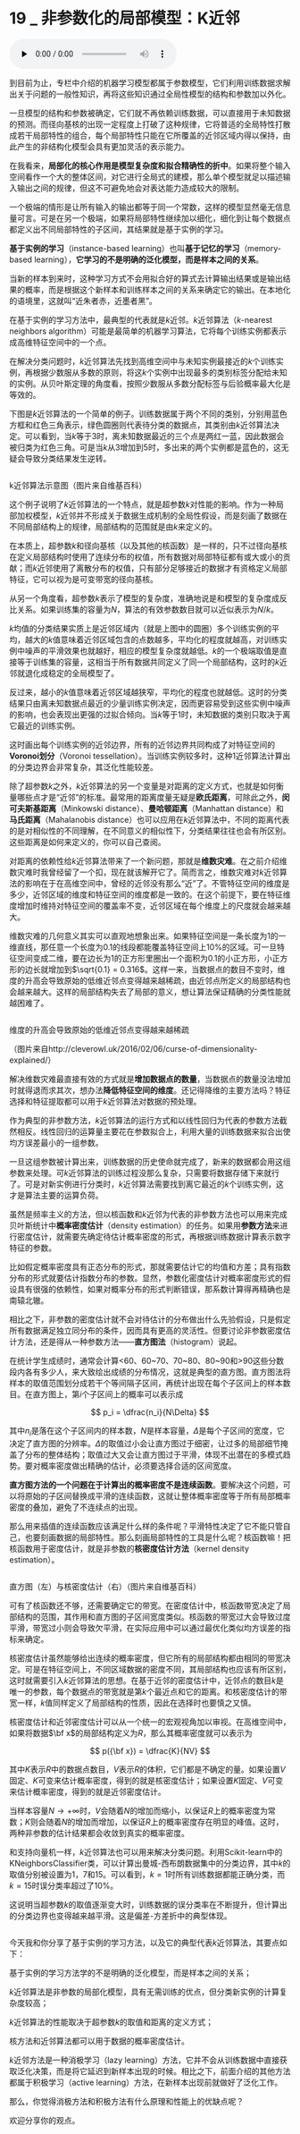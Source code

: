 # 19 _ 非参数化的局部模型：K近邻

<audio id="audio" title="19 | 非参数化的局部模型：K近邻" controls="" preload="none"><source id="mp3" src="https://static001.geekbang.org/resource/audio/2e/22/2e977dba5d760a8a6df3f6b34be9c122.mp3"></audio>

到目前为止，专栏中介绍的机器学习模型都属于参数模型，它们利用训练数据求解出关于问题的一般性知识，再将这些知识通过全局性模型的结构和参数加以外化。

一旦模型的结构和参数被确定，它们就不再依赖训练数据，可以直接用于未知数据的预测。而径向基核的出现一定程度上打破了这种规律，它将普适的全局特性打散成若干局部特性的组合，每个局部特性只能在它所覆盖的近邻区域内得以保持，由此产生的非结构化模型会具有更加灵活的表示能力。

在我看来，**局部化的核心作用是模型复杂度和拟合精确性的折中**。如果将整个输入空间看作一个大的整体区间，对它进行全局式的建模，那么单个模型就足以描述输入输出之间的规律，但这不可避免地会对表达能力造成较大的限制。

一个极端的情形是让所有输入的输出都等于同一个常数，这样的模型显然毫无信息量可言。可是在另一个极端，如果将局部特性继续加以细化，细化到让每个数据点都定义出不同局部特性的子区间，其结果就是基于实例的学习。

**基于实例的学习**（instance-based learning）也叫**基于记忆的学习**（memory-based learning），**它学习的不是明确的泛化模型，而是样本之间的关系**。

当新的样本到来时，这种学习方式不会用拟合好的算式去计算输出结果或是输出结果的概率，而是根据这个新样本和训练样本之间的关系来确定它的输出。在本地化的语境里，这就叫“近朱者赤，近墨者黑”。

在基于实例的学习方法中，最典型的代表就是$k$近邻。$k$近邻算法（$k$-nearest neighbors algorithm）可能是最简单的机器学习算法，它将每个训练实例都表示成高维特征空间中的一个点。

在解决分类问题时，$k$近邻算法先找到高维空间中与未知实例最接近的$k$个训练实例，再根据少数服从多数的原则，将这$k$个实例中出现最多的类别标签分配给未知的实例。从贝叶斯定理的角度看，按照少数服从多数分配标签与后验概率最大化是等效的。

下图是$k$近邻算法的一个简单的例子。训练数据属于两个不同的类别，分别用蓝色方框和红色三角表示，绿色圆圈则代表待分类的数据点，其类别由$k$近邻算法决定。可以看到，当$k$等于3时，离未知数据最近的三个点是两红一蓝，因此数据会被归类为红色三角。可是当$k$从3增加到5时，多出来的两个实例都是蓝色的，这无疑会导致分类结果发生逆转。

<img src="https://static001.geekbang.org/resource/image/e7/ef/e780b42d95a9d577c264fa1183b571ef.png" alt="" />

k近邻算法示意图（图片来自维基百科）

这个例子说明了$k$近邻算法的一个特点，就是超参数$k$对性能的影响。作为一种局部加权模型，$k$近邻并不形成关于数据生成机制的全局性假设，而是刻画了数据在不同局部结构上的规律，局部结构的范围就是由$k$来定义的。

在本质上，超参数$k$和径向基核（以及其他的核函数）是一样的，只不过径向基核在定义局部结构时使用了连续分布的权值，所有数据对局部特征都有或大或小的贡献；而$k$近邻使用了离散分布的权值，只有部分足够接近的数据才有资格定义局部特征，它可以视为是可变带宽的径向基核。

从另一个角度看，超参数$k$表示了模型的复杂度，准确地说是和模型的复杂度成反比关系。如果训练集的容量为$N$，算法的有效参数数目就可以近似表示为$N / k$。

$k$均值的分类结果实质上是近邻区域内（就是上图中的圆圈）多个训练实例的平均，越大的$k$值意味着近邻区域包含的点数越多，平均化的程度就越高，对训练实例中噪声的平滑效果也就越好，相应的模型复杂度就越低。$k$的一个极端取值是直接等于训练集的容量，这相当于所有数据共同定义了同一个局部结构，这时的$k$近邻就退化成稳定的全局模型了。

反过来，越小的$k$值意味着近邻区域越狭窄，平均化的程度也就越低。这时的分类结果只由离未知数据点最近的少量训练实例决定，因而更容易受到这些实例中噪声的影响，也会表现出更强的过拟合倾向。当$k$等于1时，未知数据的类别只取决于离它最近的训练实例。

这时画出每个训练实例的近邻边界，所有的近邻边界共同构成了对特征空间的**Voronoi划分**（Voronoi tessellation）。当训练实例较多时，这种1近邻算法计算出的分类边界会非常复杂，其泛化性能较差。

除了超参数$k$之外，$k$近邻算法的另一个变量是对距离的定义方式，也就是如何衡量哪些点才是“近邻”的标准。最常用的距离度量无疑是**欧氏距离**，可除此之外，**闵可夫斯基距离**（Minkowski distance）、**曼哈顿距离**（Manhattan distance）和**马氏距离**（Mahalanobis distance）也可以应用在$k$近邻算法中，不同的距离代表的是对相似性的不同理解，在不同意义的相似性下，分类结果往往也会有所区别。这些距离是如何来定义的，你可以自己查阅。

对距离的依赖性给$k$近邻算法带来了一个新问题，那就是**维数灾难**。在之前介绍维数灾难时我曾经留了一个扣，现在就该解开它了。简而言之，维数灾难对$k$近邻算法的影响在于在高维空间中，曾经的近邻没有那么“近”了。不管特征空间的维度是多少，近邻区域的维度和特征空间的维度都是一致的。在这个前提下，要在特征维度增加时维持对特征空间的覆盖率不变，近邻区域在每个维度上的尺度就会越来越大。

维数灾难的几何意义其实可以直观地想象出来。如果特征空间是一条长度为1的一维直线，那任意一个长度为0.1的线段都能覆盖特征空间上10%的区域。可一旦特征空间变成二维，要在边长为1的正方形里圈出一个面积为0.1的小正方形，小正方形的边长就增加到$\sqrt{0.1} = 0.316$。这样一来，当数据点的数目不变时，维度的升高会导致原始的低维近邻点变得越来越稀疏，由近邻点所定义的局部结构也会越来越大。这样的局部结构失去了局部的意义，想让算法保证精确的分类性能就越困难了。

<img src="https://static001.geekbang.org/resource/image/6c/84/6c46d7f840c8e8badd37405d924fdc84.png" alt="" />

维度的升高会导致原始的低维近邻点变得越来越稀疏

（图片来自http://cleverowl.uk/2016/02/06/curse-of-dimensionality-explained/）

解决维数灾难最直接有效的方式就是**增加数据点的数量**，当数据点的数量没法增加时就得退而求其次，想办法**降低特征空间的维度**。还记得降维的主要方法吗？特征选择和特征提取都可以用于$k$近邻算法对数据的预处理。

作为典型的非参数方法，$k$近邻算法的运行方式和以线性回归为代表的参数方法截然相反。线性回归的运算量主要花在参数拟合上，利用大量的训练数据来拟合出使均方误差最小的一组参数。

一旦这组参数被计算出来，训练数据的历史使命就完成了，新来的数据都会用这组参数来处理。可$k$近邻算法的训练过程没那么复杂，只需要将数据存储下来就行了。可是对新实例进行分类时，$k$近邻算法需要找到离它最近的$k$个训练实例，这才是算法主要的运算负荷。

虽然是频率主义的方法，但以核函数和$k$近邻为代表的非参数方法也可以用来完成贝叶斯统计中**概率密度估计**（density estimation）的任务。如果用**参数方法**来进行密度估计，就需要先确定待估计概率密度的形式，再根据训练数据计算表示数字特征的参数。

比如假定概率密度具有正态分布的形式，那就需要估计它的均值和方差；具有指数分布的形式就要估计指数分布的参数。显然，参数化密度估计对概率密度形式的假设具有很强的依赖性，如果对概率分布的形式判断错误，那系数计算得再精确也是南辕北辙。

相比之下，非参数的密度估计就不会对待估计的分布做出什么先验假设，只是假定所有数据满足独立同分布的条件，因而具有更高的灵活性。但要讨论非参数密度估计方法，还是得从一种参数方法——**直方图法**（histogram）说起。

在统计学生成绩时，通常会计算&lt;60、60~70、70~80、80~90和&gt;90这些分数段内各有多少人，来大致绘出成绩的分布情况，这就是典型的直方图。直方图法将样本的取值范围划分成若干个等间隔子区间，再统计出现在每个子区间上的样本数目。在直方图上，第$i$个子区间上的概率可以表示成

$$ p_i = \dfrac{n_i}{N\Delta} $$

其中$n_i$是落在这个子区间内的样本数，$N$是样本容量，$\Delta$是每个子区间的宽度，它决定了直方图的分辨率。$\Delta$的取值过小会让直方图过于细密，让过多的局部细节掩盖了分布的整体结构；取值过大又会让直方图过于平滑，体现不出潜在的多模式趋势。要对概率密度做出精确的估计，必须要选择合适的区间宽度。

**直方图方法的一个问题在于计算出的概率密度不是连续函数**。要解决这个问题，可以将原始的子区间替换成平滑的连续函数，这就让整体概率密度等于所有局部概率密度的叠加，避免了不连续点的出现。

那么用来插值的连续函数应该满足什么样的条件呢？平滑特性决定了它不能只管自己，也要刻画数据的局部特性。那么刻画局部特性的工具是什么呢？核函数嘛！把核函数用于密度估计，就是非参数的**核密度估计方法**（kernel density estimation）。

<img src="https://static001.geekbang.org/resource/image/93/a4/9324a3f05f928041202d39dc4624cfa4.png" alt="" />

直方图（左）与核密度估计（右）（图片来自维基百科）

可有了核函数还不够，还需要确定它的带宽。在密度估计中，核函数带宽决定了局部结构的范围，其作用和直方图的子区间宽度类似。核函数的带宽过大会导致过度平滑，带宽过小则会导致欠平滑，在实际应用中可以通过最优化类似均方误差的指标来确定。

核密度估计虽然能够给出连续的概率密度，但它所有的局部结构都由相同的带宽决定。可是在特征空间上，不同区域数据的密度不同，其局部结构也应该有所区别，这时就需要引入$k$近邻算法的思想。在基于近邻的密度估计中，近邻点的数目$k$是唯一的参数，每个数据点的带宽就是第$k$个最近点和它的距离。和核密度估计的带宽一样，$k$值同样定义了局部结构的性质，因此在选择时也要慎之又慎。

核密度估计和近邻密度估计可以从一个统一的宏观视角加以审视。在高维空间中，如果将数据$\bf x$的局部结构定义为$R$，那么其概率密度就可以表示为

$$ p({\bf x}) = \dfrac{K}{NV} $$

其中$K$表示$R$中的数据点数目，$V$表示$R$的体积，它们都是不确定的量。如果设置$V$固定、$K$可变来估计概率密度，得到的就是核密度估计；如果设置$K$固定、$V$可变来估计概率密度，得到的就是近邻密度估计。

当样本容量$N \rightarrow +\infty$时，$V$会随着$N$的增加而缩小，以保证$R$上的概率密度为常数；$K$则会随着$N$的增加而增加，以保证$R$上的概率密度存在明显的峰值。这时，两种非参数的估计结果都会收敛到真实的概率密度。

和支持向量机一样，$k$近邻算法也可以用来解决分类问题。利用Scikit-learn中的KNeighborsClassifier类，可以计算出曼城-西布朗数据集中的分类边界，其中$k$的取值分别被设置为1，7和15。可以看到，$k = 1$时所有训练数据都能正确分类，而$k = 15$时误分类率超过了10%。

这说明当超参数$k$的取值逐渐变大时，训练数据的误分类率在不断提升，但计算出的分类边界也变得越来越平滑。这是偏差-方差折中的典型体现。

<img src="https://static001.geekbang.org/resource/image/19/17/198e43d514ea7ae95d20ef0a249cd717.png" alt="" />

今天我和你分享了基于实例的学习方法，以及它的典型代表$k$近邻算法，其要点如下：


基于实例的学习方法学的不是明确的泛化模型，而是样本之间的关系；


$k$近邻算法是非参数的局部化模型，具有无需训练的优点，但分类新实例的计算复杂度较高；


 $k$近邻算法的性能取决于超参数$k$的取值和距离的定义方式；


核方法和近邻算法都可以用于数据的概率密度估计。


$k$近邻方法是一种消极学习（lazy learning）方法，它并不会从训练数据中直接获取泛化决策，而是将它延迟到新样本出现的时候。相比之下，前面介绍的其他方法都属于积极学习（active learning）方法，在新样本出现前就做好了泛化工作。

那么，你觉得消极方法和积极方法有什么原理和性能上的优缺点呢？

欢迎分享你的观点。

<img src="https://static001.geekbang.org/resource/image/c7/d6/c70b1d8ad0befe6c23c2d8ffc9b2f9d6.jpg" alt="" />


